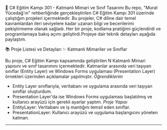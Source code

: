 🚀 C# Eğitim Kampı 301 - Katmanlı Mimari ve Sınıf Tasarımı
Bu repo, "Murat Yücedağ'ın" rehberliğinde gerçekleştirilen C# Eğitim Kampı 301 üzerinde çalıştığım projeleri içermektedir. Bu projeler, C# diline dair temel kavramlardan ileri seviyelere kadar uzanan bilgi ve becerilerimi pekiştirmeme olanak sağladı. Her bir proje, kodlama pratiğimi güçlendirdi ve programlamaya bakış açımı geliştirdi.Projeye dair teknik detayları aşağıda paylaştım.

📚 Proje Listesi ve Detayları
✨ Katmanlı Mimariler ve Sınıflar

Bu proje, C# Eğitim Kampı kapsamında geliştirilen N Katmanlı Mimari yapısını ve sınıf tasarımını içermektedir. Katmanlar arasında veri taşıyan sınıflar (Entity Layer) ve Windows Forms uygulaması (Presentation Layer) örnekleri üzerinden açıklamalar yapılmıştır.
*Öğrendiklerim*
- Entity Layer sınıflarıyla, veritabanı ve uygulama arasında veri taşıyan sınıflar oluşturdum.
- Presentation Layer'da ise Windows Forms uygulaması başlatılmış ve kullanıcı arayüzü için gerekli ayarlar yaptım.
*Proje Yapısı*
- EntityLayer: Veritabanı ve iş mantığını temsil eden sınıflar.
- PresentationLayer: Kullanıcı arayüzü ve uygulama başlangıcını yöneten katman.

---

